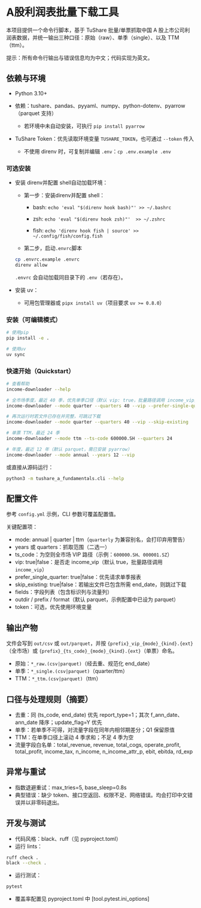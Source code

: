 # A股利润表批量下载工具

本项目提供一个命令行脚本，基于 TuShare 批量/单票抓取中国 A 股上市公司利润表数据，并统一输出三种口径：原始（raw）、单季（single）、以及 TTM（ttm）。

提示：所有命令行输出与错误信息均为中文；代码实现为英文。

## 依赖与环境

* Python 3.10+

* 依赖：tushare、pandas、pyyaml、numpy、python-dotenv、pyarrow（parquet 支持）
  - 若环境中未自动安装，可执行 `pip install pyarrow`

* TuShare Token：优先读取环境变量 `TUSHARE_TOKEN`，也可通过 `--token` 传入
  - 不使用 direnv 时，可复制并编辑 `.env`：`cp .env.example .env`

### 可选安装

* 安装 direnv并配置 shell自动加载环境：

    * 第一步：安装direnv并配置 shell：

        * bash: `echo 'eval "$(direnv hook bash)"' >> ~/.bashrc`

        * zsh: `echo 'eval "$(direnv hook zsh)"'  >> ~/.zshrc`

        * fish: `echo 'direnv hook fish | source' >> ~/.config/fish/config.fish`

    * 第二步，启动`.envrc`脚本

    ```bash
    cp .envrc.example .envrc
    direnv allow
    ```
    `.envrc` 会自动加载同目录下的 `.env`（若存在）。

* 安装 uv：

    * 可用包管理器或 `pipx install uv`（项目要求 `uv >= 0.8.0`）


### 安装（可编辑模式）

```bash
# 使用pip
pip install -e .

# 使用uv
uv sync
```

### 快速开始（Quickstart）

```bash
# 查看帮助
income-downloader --help

# 全市场季度，最近 40 季，优先单季口径（默认 vip: true，批量路径调用 income_vip）
income-downloader --mode quarter --quarters 40 --vip --prefer-single-quarter

# 再次运行时若文件已存在并完整，可跳过下载
income-downloader --mode quarter --quarters 40 --vip --skip-existing

# 单票 TTM，最近 24 季
income-downloader --mode ttm --ts-code 600000.SH --quarters 24

# 年度，最近 12 年（默认 parquet，需已安装 pyarrow）
income-downloader --mode annual --years 12 --vip
```

或直接从源码运行：

```bash
python3 -m tushare_a_fundamentals.cli --help
```

## 配置文件

参考 `config.yml` 示例，CLI 参数可覆盖配置值。

关键配置项：

* mode: annual | quarter | ttm（`quarterly` 为兼容别名，会打印弃用警告）
* years 或 quarters：抓取范围（二选一）
* ts_code：为空则全市场 VIP 路径（示例：`600000.SH`、`000001.SZ`）
* vip: true|false：是否走 income_vip（默认 true，批量路径调用 `income_vip`）
* prefer_single_quarter: true|false：优先请求单季报表
* skip_existing: true|false：若输出文件已包含所需 end_date，则跳过下载
* fields：字段列表（包含标识列与流量列）
* outdir / prefix / format（默认 parquet，示例配置中已设为 parquet）
* token：可选，优先使用环境变量

## 输出产物

文件会写到 `out/csv` 或 `out/parquet`，并按 `{prefix}_vip_{mode}_{kind}.{ext}`（全市场）或 `{prefix}_{ts_code}_{mode}_{kind}.{ext}`（单票）命名。

* 原始：`*_raw.(csv|parquet)`（经去重、规范化 end_date）
* 单季：`*_single.(csv|parquet)`（quarter/ttm）
* TTM：`*_ttm.(csv|parquet)`（ttm）

## 口径与处理规则（摘要）

* 去重：同 (ts_code, end_date) 优先 report_type=1；其次 f_ann_date、ann_date 降序；update_flag=Y 优先
* 单季：若单季不可得，对流量字段在同年内相邻期差分；Q1 保留原值
* TTM：在单季口径上滚动 4 季求和；不足 4 季为空
* 流量字段白名单：total_revenue, revenue, total_cogs, operate_profit, total_profit, income_tax, n_income, n_income_attr_p, ebit, ebitda, rd_exp

## 异常与重试

* 指数退避重试：max_tries=5, base_sleep=0.8s
* 典型错误：缺少 token、接口空返回、权限不足、网络错误。均会打印中文错误并以非零码退出。

## 开发与测试

* 代码风格：black、ruff（见 pyproject.toml）
* 运行 lints：

```bash
ruff check .
black --check .
```

* 运行测试：

```bash
pytest
```

* 覆盖率配置见 pyproject.toml 中 [tool.pytest.ini_options]
